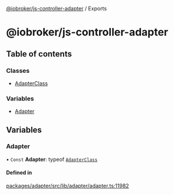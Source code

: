 [@iobroker/js-controller-adapter](README.md) / Exports

# @iobroker/js-controller-adapter

## Table of contents

### Classes

- [AdapterClass](classes/AdapterClass.md)

### Variables

- [Adapter](modules.md#adapter)

## Variables

### Adapter

• `Const` **Adapter**: typeof [`AdapterClass`](classes/AdapterClass.md)

#### Defined in

[packages/adapter/src/lib/adapter/adapter.ts:11982](https://github.com/ioBroker/ioBroker.js-controller/blob/d2cf6a05/packages/adapter/src/lib/adapter/adapter.ts#L11982)
